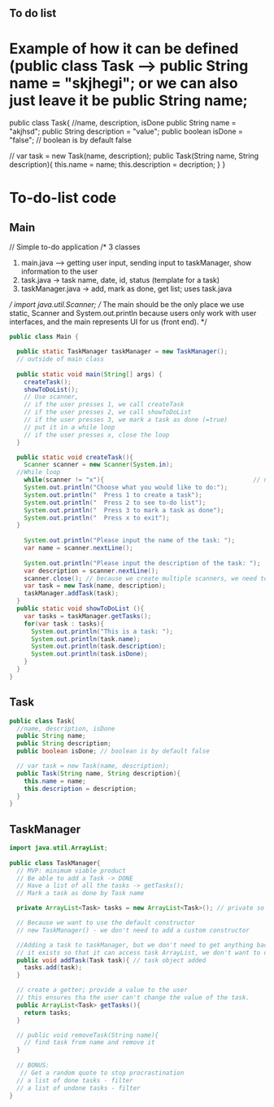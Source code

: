 ## To do list

# Example of how it can be defined (public class Task --> public String name = "skjhegi"; or we can also just leave it be public String name;
public class Task{
  //name, description, isDone
  public String name = "akjhsd";
  public String description = "value";
  public boolean isDone = "false"; // boolean is by default false

  // var task = new Task(name, description);
  public Task(String name, String description){
    this.name = name;
    this.description = decription;
  }
}

# To-do-list code
## Main
// Simple to-do application
/* 3 classes
1. main.java --> getting user input, sending input to taskManager, show information to the user
2. task.java -> task name, date, id, status (template for a task)
3. taskManager.java -> add, mark as done, get list; uses task.java


  */
import java.util.Scanner;
/* The main should be the only place we use static, Scanner and System.out.println because users only work with user interfaces, and the main represents UI for us (front end).
  */

```java
public class Main {

  public static TaskManager taskManager = new TaskManager();
  // outside of main class
  
  public static void main(String[] args) {
    createTask();
    showToDoList();
    // Use scanner, 
    // if the user presses 1, we call createTask
    // if the user presses 2, we call showToDoList
    // if the user presses 3, we mark a task as done (=true)
    // put it in a while loop
    // if the user presses x, close the loop
  }

  public static void createTask(){
    Scanner scanner = new Scanner(System.in);
  //While loop
    while(scanner != "x"){                                         // need to fix this
    System.out.println("Choose what you would like to do:");
    System.out.println("  Press 1 to create a task");
    System.out.println("  Press 2 to see to-do list");
    System.out.println("  Press 3 to mark a task as done");
    System.out.println("  Press x to exit");
  }
    
    System.out.println("Please input the name of the task: ");
    var name = scanner.nextLine();
    
    System.out.println("Please input the description of the task: ");
    var description = scanner.nextLine();
    scanner.close(); // because we create multiple scanners, we need to close them.
    var task = new Task(name, description);
    taskManager.addTask(task);
  }
  public static void showToDoList (){
    var tasks = taskManager.getTasks();
    for(var task : tasks){
      System.out.println("This is a task: ");
      System.out.println(task.name);
      System.out.println(task.description);
      System.out.println(task.isDone);
    }
  }
}
```

## Task
```java
public class Task{
  //name, description, isDone
  public String name;
  public String description;
  public boolean isDone; // boolean is by default false

  // var task = new Task(name, description);
  public Task(String name, String description){
    this.name = name;
    this.description = description;
  }
}
```
## TaskManager
```java
import java.util.ArrayList;
  
public class TaskManager{
  // MVP: minimum viable product
  // Be able to add a Task -> DONE
  // Have a list of all the tasks -> getTasks();
  // Mark a task as done by Task name

  private ArrayList<Task> tasks = new ArrayList<Task>(); // private so that only taskManager can access it, no other classes can touch it (overwrite enything), but it provides values. Encapsulation. 

  // Because we want to use the default constructor
  // new TaskManager() - we don't need to add a custom constructor

  //Adding a task to taskManager, but we don't need to get anything back.
  // it exists so that it can access task ArrayList, we don't want to do anything else here.
  public void addTask(Task task){ // task object added
    tasks.add(task);    
  }

  // create a getter; provide a value to the user
  // this ensures tha the user can't change the value of the task.
  public ArrayList<Task> getTasks(){
    return tasks;
  }

  // public void removeTask(String name){
    // find task from name and remove it
  }
  
  // BONUS:
   // Get a random quote to stop procrastination
  // a list of done tasks - filter
  // a list of undone tasks - filter
}
```
